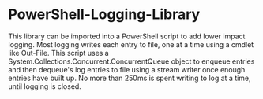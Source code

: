 # PowerShell-Logging-Library

This library can be imported into a PowerShell script to add lower impact logging. Most logging writes each entry to file, one at a time using a cmdlet like Out-File. This script uses a System.Collections.Concurrent.ConcurrentQueue object to enqueue entries and then dequeue's log entries to file using a stream writer once enough entries have built up. No more than 250ms is spent writing to log at a time, until logging is closed.
